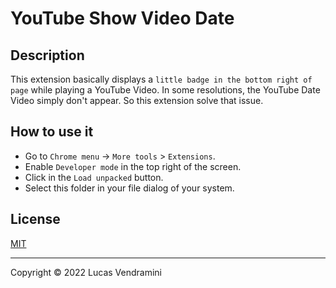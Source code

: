 # YouTube Show Video Date

## Description

This extension basically displays a `little badge in the bottom right of page` while playing a YouTube Video.
In some resolutions, the YouTube Date Video simply don't appear. So this extension solve that issue.

## How to use it

-   Go to `Chrome menu` -> `More tools` > `Extensions`.
-   Enable `Developer mode` in the top right of the screen.
-   Click in the `Load unpacked` button.
-   Select this folder in your file dialog of your system.

## License

[MIT](https://opensource.org/licenses/MIT)

---

Copyright &copy; 2022 Lucas Vendramini
